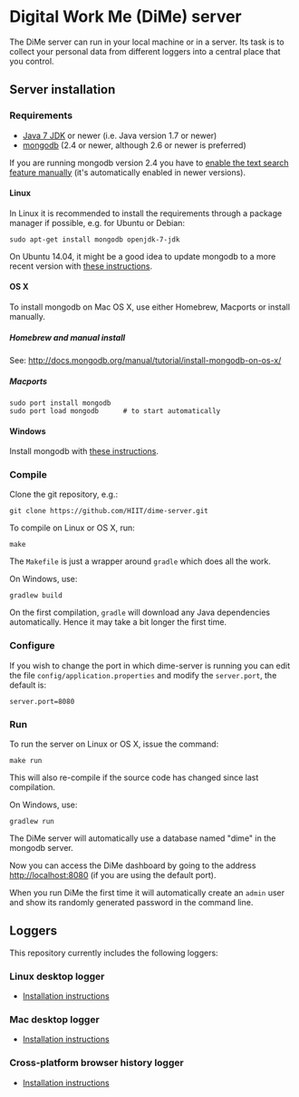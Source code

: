 # Digital Work Me (DiMe) server

The DiMe server can run in your local machine or in a server. Its task
is to collect your personal data from different loggers into a central
place that you control.

## Server installation

### Requirements

- [Java 7 JDK][4] or newer (i.e. Java version 1.7 or newer)
- [mongodb][2] (2.4 or newer, although 2.6 or newer is preferred)

If you are running mongodb version 2.4 you have to
[enable the text search feature manually][1] (it's automatically
enabled in newer versions).

#### Linux

In Linux it is recommended to install the requirements through a
package manager if possible, e.g. for Ubuntu or Debian:

    sudo apt-get install mongodb openjdk-7-jdk

On Ubuntu 14.04, it might be a good idea to update mongodb to a 
more recent version with [these instructions][8].

#### OS X

To install mongodb on Mac OS X, use either Homebrew, Macports or
install manually.

##### Homebrew and manual install

See: <http://docs.mongodb.org/manual/tutorial/install-mongodb-on-os-x/>

##### Macports
    
    sudo port install mongodb
    sudo port load mongodb      # to start automatically

#### Windows

Install mongodb with [these instructions][9].

### Compile

Clone the git repository, e.g.:

    git clone https://github.com/HIIT/dime-server.git

To compile on Linux or OS X, run:

    make

The `Makefile` is just a wrapper around `gradle` which does all the
work. 

On Windows, use:

    gradlew build

On the first compilation, `gradle` will download any Java dependencies 
automatically. Hence it may take a bit longer the first time.

### Configure

If you wish to change the port in which dime-server is running you can
edit the file `config/application.properties` and modify the
`server.port`, the default is:

    server.port=8080


### Run

To run the server on Linux or OS X, issue the command:

    make run

This will also re-compile if the source code has changed since last
compilation. 

On Windows, use:

    gradlew run

The DiMe server will automatically use a database named "dime" in the mongodb server. 

Now you can access the DiMe dashboard by going to the address
<http://localhost:8080> (if you are using the default port).

When you run DiMe the first time it will automatically create an
`admin` user and show its randomly generated password in the command
line.

## Loggers

This repository currently includes the following loggers:

### Linux desktop logger

- [Installation instructions][3]

### Mac desktop logger

- [Installation instructions][5]

### Cross-platform browser history logger

- [Installation instructions][10]


[1]: http://docs.mongodb.org/v2.4/tutorial/enable-text-search/
[2]: http://www.mongodb.org/
[3]: https://github.com/HIIT/dime-server/wiki/Linux-desktop
[4]: http://www.oracle.com/technetwork/java/javase/downloads/index.html
[5]: https://github.com/HIIT/dime-server/wiki/Mac-desktop
[6]: http://brew.sh/
[7]: https://www.macports.org/
[8]: http://docs.mongodb.org/manual/tutorial/install-mongodb-on-ubuntu/
[9]: http://docs.mongodb.org/manual/tutorial/install-mongodb-on-windows/
[10]: https://github.com/HIIT/dime-server/wiki/Browser-logger
